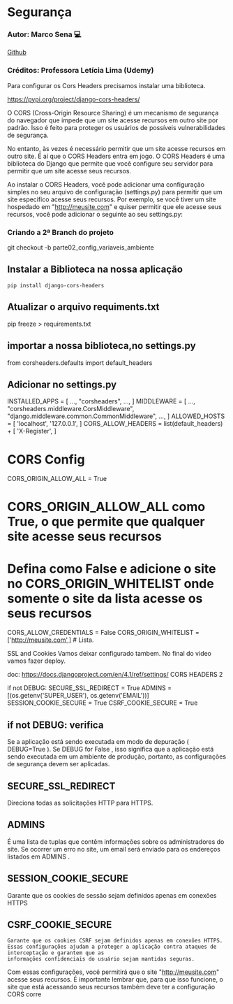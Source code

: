 # Segurança

### Autor: Marco Sena :computer:

[Github](https://github.com/MarcoSena2210/web_empresa)

### Créditos: Professora Letícia Lima (Udemy)

Para configurar os Cors Headers precisamos instalar uma biblioteca.

<https://pypi.org/project/django-cors-headers/>

O CORS (Cross-Origin Resource Sharing) é um mecanismo de segurança do navegador que impede que um
site acesse recursos em outro site por padrão. Isso é feito para proteger os usuários de possíveis
vulnerabilidades de segurança.

No entanto, às vezes é necessário permitir que um site acesse recursos em outro site. É aí que o CORS
Headers entra em jogo. O CORS Headers é uma biblioteca do Django que permite que você configure seu
servidor para permitir que um site acesse seus recursos.

Ao instalar o CORS Headers, você pode adicionar uma configuração simples no seu arquivo de configuração
(settings.py) para permitir que um site específico acesse seus recursos. Por exemplo, se você tiver um site
hospedado em "<http://meusite.com>" e quiser permitir que ele acesse seus recursos, você pode adicionar o
seguinte ao seu settings.py:

### Criando a 2ª Branch do projeto

git checkout -b parte02_config_variaveis_ambiente

## Instalar a Biblioteca na nossa aplicação

```
pip install django-cors-headers
```

## Atualizar o arquivo requiments.txt

pip freeze > requirements.txt

## importar a nossa biblioteca,no settings.py

from corsheaders.defaults import default_headers

## Adicionar no settings.py

INSTALLED_APPS = [
...,
"corsheaders",
...,
]
MIDDLEWARE = [
...,
"corsheaders.middleware.CorsMiddleware",
"django.middleware.common.CommonMiddleware",
...,
]
ALLOWED_HOSTS = [
'localhost',
'127.0.0.1',
]
CORS_ALLOW_HEADERS = list(default_headers) + [
'X-Register',
]

# CORS Config

CORS_ORIGIN_ALLOW_ALL = True

# CORS_ORIGIN_ALLOW_ALL como True, o que permite que qualquer site acesse seus recursos

# Defina como False e adicione o site no CORS_ORIGIN_WHITELIST onde somente o site da lista acesse os seus recursos

CORS_ALLOW_CREDENTIALS = False
CORS_ORIGIN_WHITELIST = ['http://meusite.com',] # Lista.

SSL and Cookies Vamos deixar configurado tambem. No final do video vamos fazer deploy.

doc: <https://docs.djangoproject.com/en/4.1/ref/settings/>
CORS HEADERS 2

if not DEBUG:
    SECURE_SSL_REDIRECT = True
    ADMINS = [(os.getenv('SUPER_USER'), os.getenv('EMAIL'))]
    SESSION_COOKIE_SECURE = True
    CSRF_COOKIE_SECURE = True

## if not DEBUG: verifica

Se a aplicação está sendo executada em modo de depuração ( DEBUG=True ). Se DEBUG for
False , isso significa que a aplicação está sendo executada em um ambiente de produção, portanto, as
configurações de segurança devem ser aplicadas.

## SECURE_SSL_REDIRECT

Direciona todas as solicitações HTTP para HTTPS.

## ADMINS

É uma lista de tuplas que contêm informações sobre os administradores do site.
Se ocorrer um erro no site, um email será enviado para os endereços listados em ADMINS .

## SESSION_COOKIE_SECURE

Garante que os cookies de sessão sejam definidos apenas em conexões HTTPS

## CSRF_COOKIE_SECURE

    Garante que os cookies CSRF sejam definidos apenas em conexões HTTPS.
    Essas configurações ajudam a proteger a aplicação contra ataques de interceptação e garantem que as
    informações confidenciais do usuário sejam mantidas seguras.

Com essas configurações, você permitirá que o site "<http://meusite.com>" acesse seus recursos. É
importante lembrar que, para que isso funcione, o site que está acessando seus recursos também deve ter a
configuração CORS corre
